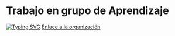 # Trabajo en grupo de Aprendizaje
[![Typing SVG](https://readme-typing-svg.demolab.com?font=Fira+Code&pause=1000&width=435&lines=Bienvenido+al+mejor+grupo)](https://git.io/typing-svg)
[Enlace a la organización](https://github.com/ull-mfp-aet-2223-alu0100770032)

